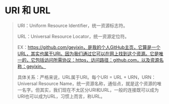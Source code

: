 #  URI 和 URL

> URI：Uniform Resource Identifier，统一资源标志符。
>
> URL：Universal Resource Locator，统一资源定位符。
>
> EX：https://github.com/geyixin，是我的个人GitHub主页，它算是一个URL，其实也属于URI。因为我们通过它可以在网上找到这个资源。它是唯一的，它包括访问所需协议：https，访问路径：github.com，以及资源名称：geyixin。
>
> 具体关系：严格来说，URL属于URI。每个URI = URL + URN，URN：Universal Resource Name，统一资源名称，通俗点，就是这个资源的唯一名字。但其实，我们现在不太区分URI和URL，一般的连接既可以成为URI也可以成为URL，习惯上而言，称URL。
